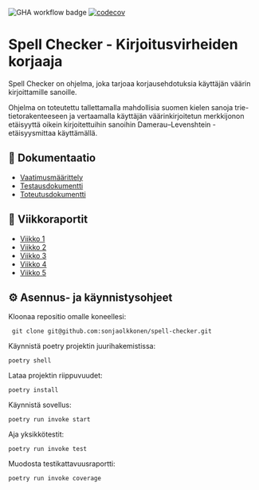 ![GHA workflow badge](https://github.com/sonjaolkkonen/spell-checker/workflows/CI/badge.svg) [![codecov](https://codecov.io/github/sonjaolkkonen/spell-checker/graph/badge.svg?token=L0PHFZ9ZRR)](https://codecov.io/github/sonjaolkkonen/spell-checker)

# Spell Checker - Kirjoitusvirheiden korjaaja

Spell Checker on ohjelma, joka tarjoaa korjausehdotuksia käyttäjän väärin kirjoittamille sanoille.

Ohjelma on toteutettu tallettamalla mahdollisia suomen kielen sanoja trie-tietorakenteeseen ja vertaamalla käyttäjän väärinkirjoitetun merkkijonon etäisyyttä oikein kirjoitettuihin sanoihin Damerau–Levenshtein -etäisyysmittaa käyttämällä.

## 📄 Dokumentaatio
- [Vaatimusmäärittely](https://github.com/sonjaolkkonen/spell-checker/blob/main/dokumentaatio/vaatimusmaarittely.md)
- [Testausdokumentti](https://github.com/sonjaolkkonen/spell-checker/blob/main/dokumentaatio/testausdokumentti.md)
- [Toteutusdokumentti](https://github.com/sonjaolkkonen/spell-checker/blob/main/dokumentaatio/toteutusdokumentti.md)

## 📆 Viikkoraportit
- [Viikko 1](https://github.com/sonjaolkkonen/spell-checker/blob/main/dokumentaatio/viikkoraportit/viikko1.md)
- [Viikko 2](https://github.com/sonjaolkkonen/spell-checker/blob/main/dokumentaatio/viikkoraportit/viikko2.md)
- [Viikko 3](https://github.com/sonjaolkkonen/spell-checker/blob/main/dokumentaatio/viikkoraportit/viikko3.md)
- [Viikko 4](https://github.com/sonjaolkkonen/spell-checker/blob/main/dokumentaatio/viikkoraportit/viikko4.md)
- [Viikko 5](https://github.com/sonjaolkkonen/spell-checker/blob/main/dokumentaatio/viikkoraportit/viikko5.md)

## ⚙️ Asennus- ja käynnistysohjeet

Kloonaa repositio omalle koneellesi:
```
 git clone git@github.com:sonjaolkkonen/spell-checker.git
```

Käynnistä poetry projektin juurihakemistissa:
```
poetry shell
```

Lataa projektin riippuvuudet:
```
poetry install
```

Käynnistä sovellus:
```
poetry run invoke start
```

Aja yksikkötestit:
```
poetry run invoke test
```

Muodosta testikattavuusraportti:
```
poetry run invoke coverage
```

